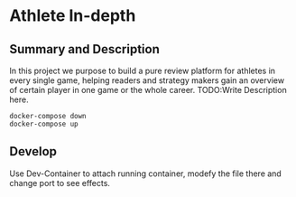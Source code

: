# Athlete In-depth

## Summary and Description

In this project we purpose to build a pure review platform for athletes in every single game, helping readers and strategy makers gain an overview of certain player in one game or the whole career.
TODO:Write Description here.

```
docker-compose down
docker-compose up
```

## Develop

Use Dev-Container to attach running container, modefy the file there and change port to see effects.
